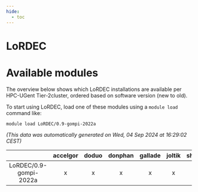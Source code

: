 ```yaml
---
hide:
  - toc
---
```


LoRDEC
======

# Available modules


The overview below shows which LoRDEC installations are available per HPC-UGent Tier-2cluster, ordered based on software version (new to old).

To start using LoRDEC, load one of these modules using a `module load` command like:

```shell
module load LoRDEC/0.9-gompi-2022a
```

*(This data was automatically generated on Wed, 04 Sep 2024 at 16:29:02 CEST)*  

| |accelgor|doduo|donphan|gallade|joltik|shinx|skitty|
| :---: | :---: | :---: | :---: | :---: | :---: | :---: | :---: |
|LoRDEC/0.9-gompi-2022a|x|x|x|x|x|-|x|
